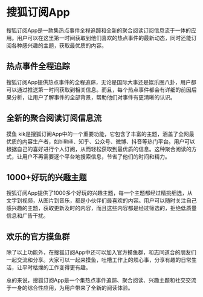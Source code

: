 # 搜狐订阅App

搜狐订阅App是一款集热点事件全程追踪和全新的聚合阅读订阅信息流于一体的应用。用户可以在这里第一时间获取到他们喜欢的热点事件的最新动态，同时还能订阅各种感兴趣的主题，获取最优质的内容。

## 热点事件全程追踪

搜狐订阅App提供热点事件的全程追踪，无论是国际大事还是娱乐圈八卦，用户都可以通过推送第一时间获取到相关信息。而且，每个热点事件都会有详细的前因后果分析，让用户了解事件的全部背景，帮助他们对事件有更清晰的认识。

## 全新的聚合阅读订阅信息流

摸鱼 kik是搜狐订阅App中的一个重要功能，它包含了丰富的主题，涵盖了全网最优质的内容生产者，如bilibili、知乎、公众号、微博、抖音等热门平台。用户可以根据自己的喜好进行个人订阅，从而轻松获取到最优质的信息。这种聚合阅读的方式，让用户不再需要逐个平台地搜索信息，节省了他们的时间和精力。

## 1000+好玩的兴趣主题

搜狐订阅App提供了1000多个好玩的兴趣主题，每一个主题都经过精挑细选，从文字到视频，从图片到音乐，都是小伙伴们最喜欢的内容。用户可以随时关注自己感兴趣的主题，获取更新及时的内容，而且这些内容都是经过筛选的，拒绝低质量信息和广告干扰。

## 欢乐的官方摸鱼群

除了以上功能外，在搜狐订阅App中还可以加入官方摸鱼群，和志同道合的朋友们一起交流和分享。大家可以一起来摸鱼，吐槽工作上的烦心事，分享有趣的日常生活，让平时枯燥的工作变得更有趣。

总的来说，搜狐订阅App是一个集热点事件追踪、聚合阅读、兴趣主题和社交交流于一身的综合性应用，为用户带来了全新的阅读体验。

